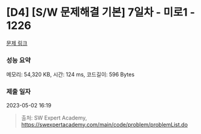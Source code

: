 # [D4] [S/W 문제해결 기본] 7일차 - 미로1 - 1226 

[문제 링크](https://swexpertacademy.com/main/code/problem/problemDetail.do?contestProbId=AV14vXUqAGMCFAYD) 

### 성능 요약

메모리: 54,320 KB, 시간: 124 ms, 코드길이: 596 Bytes

### 제출 일자

2023-05-02 16:19



> 출처: SW Expert Academy, https://swexpertacademy.com/main/code/problem/problemList.do